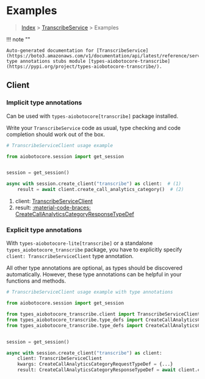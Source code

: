 # Examples

> [Index](../README.md) > [TranscribeService](./README.md) > Examples

!!! note ""

    Auto-generated documentation for [TranscribeService](https://boto3.amazonaws.com/v1/documentation/api/latest/reference/services/transcribe.html#transcribeservice)
    type annotations stubs module [types-aiobotocore-transcribe](https://pypi.org/project/types-aiobotocore-transcribe/).

## Client

### Implicit type annotations

Can be used with `types-aiobotocore[transcribe]` package installed.

Write your `TranscribeService` code as usual,
type checking and code completion should work out of the box.



```python
# TranscribeServiceClient usage example

from aiobotocore.session import get_session


session = get_session()

async with session.create_client("transcribe") as client:  # (1)
    result = await client.create_call_analytics_category()  # (2)
```

1. client: [TranscribeServiceClient](./client.md)
2. result: [:material-code-braces: CreateCallAnalyticsCategoryResponseTypeDef](./type_defs.md#createcallanalyticscategoryresponsetypedef) 






### Explicit type annotations

With `types-aiobotocore-lite[transcribe]`
or a standalone `types_aiobotocore_transcribe` package, you have to explicitly specify
`client: TranscribeServiceClient` type annotation.

All other type annotations are optional, as types should be discovered automatically.
However, these type annotations can be helpful in your functions and methods.


```python
# TranscribeServiceClient usage example with type annotations

from aiobotocore.session import get_session

from types_aiobotocore_transcribe.client import TranscribeServiceClient
from types_aiobotocore_transcribe.type_defs import CreateCallAnalyticsCategoryResponseTypeDef
from types_aiobotocore_transcribe.type_defs import CreateCallAnalyticsCategoryRequestTypeDef


session = get_session()

async with session.create_client("transcribe") as client:
    client: TranscribeServiceClient
    kwargs: CreateCallAnalyticsCategoryRequestTypeDef = {...}
    result: CreateCallAnalyticsCategoryResponseTypeDef = await client.create_call_analytics_category(**kwargs)
```




